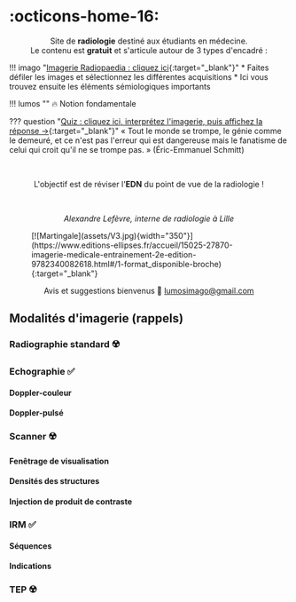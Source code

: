 # :octicons-home-16:

<p style="text-align: center">Site de <strong>radiologie</strong> destiné aux étudiants en médecine.</br>Le contenu est <strong>gratuit</strong> et s'articule autour de 3 types d'encadré :</p>

!!! imago "[Imagerie Radiopaedia : cliquez ici](https://radiopaedia.org/cases/37092/studies/38787?lang=us){:target="_blank"}"
    * Faites défiler les images et sélectionnez les différentes acquisitions
    * Ici vous trouvez ensuite les éléments sémiologiques importants

!!! lumos ""
    :fire: Notion fondamentale
    
??? question "[Quiz : cliquez ici, interprétez l'imagerie, puis affichez la réponse →](https://radiopaedia.org/cases/23526/studies/23629?lang=gb){:target="_blank"}"
    « Tout le monde se trompe, le génie comme le demeuré, et ce n'est pas l'erreur qui est dangereuse mais le fanatisme de celui qui croit qu'il ne se trompe pas. » (Éric-Emmanuel Schmitt)

</br><p style="text-align: center">L'objectif est de réviser l'**EDN** du point de vue de la radiologie !</br></p>

</br><p style="text-align: center"><i>Alexandre Lefèvre, interne de radiologie à Lille</br></i></p>

<figure markdown="span">
  [![Martingale](assets/V3.jpg){width="350"}](https://www.editions-ellipses.fr/accueil/15025-27870-imagerie-medicale-entrainement-2e-edition-9782340082618.html#/1-format_disponible-broche){:target="_blank"}
</figure>

<p style="text-align: center">Avis et suggestions bienvenus &#128578; <a href="mailto:lumosimago@gmail.com">lumosimago@gmail.com</a></p>



## Modalités d'imagerie (rappels)

### Radiographie standard :radioactive:


### Echographie :white_check_mark:

#### Doppler-couleur

#### Doppler-pulsé


### Scanner :radioactive:

#### Fenêtrage de visualisation

#### Densités des structures

#### Injection de produit de contraste


### IRM :white_check_mark:

#### Séquences

#### Indications


### TEP :radioactive:
